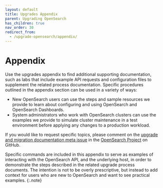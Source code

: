 ```yaml
---
layout: default
title: Upgrades Appendix
parent: Upgrading OpenSearch
has_children: true
nav_order: 30
redirect_from:
  - /upgrade-opensearch/appendix/
---
```


# Appendix

Use the upgrades appendix to find additional supporting documentation, such as labs that include example API requests and configuration files to supplement the related process documentation. Specific procedures outlined in the appendix section can be used in a variety of ways:

- New OpenSearch users can use the steps and sample resources we provide to learn about configuring and using OpenSearch and OpenSearch Dashboards.
- System administrators who work with OpenSearch clusters can use the examples we provide to simulate cluster maintenance in a test environment before applying any changes to a production workload.

If you would like to request specific topics, please comment on the [upgrade and migration documentation meta issue](https://github.com/opensearch-project/documentation-website/issues/2830) in the [OpenSearch Project](https://github.com/opensearch-project) on GitHub.

Specific commands are included in this appendix to serve as examples of interacting with the OpenSearch API, and the underlying host, in order to demonstrate the steps described in the related upgrade process documents. The intention is not to be overly prescriptive, but instead to add context for users who are new to OpenSearch and want to see practical examples.
{:.note}
